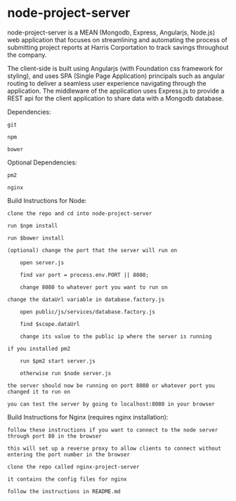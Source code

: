 # node-project-server
node-project-server is a MEAN (Mongodb, Express, Angularjs, Node.js) web application that focuses on streamlining and automating the process of submitting project reports at Harris Corportation to track savings throughout the company.

The client-side is built using Angularjs (with Foundation css framework for styling), and uses SPA (Single Page Application) principals such as angular routing to deliver a seamless user experience navigating through the application. 
The middleware of the application uses Express.js to provide a REST api for the client application to share data with a Mongodb database.

Dependencies:

    git
  
    npm
  
    bower
  
Optional Dependencies:

    pm2
  
    nginx

Build Instructions for Node:

    clone the repo and cd into node-project-server
  
    run $npm install
    
    run $bower install
    
    (optional) change the port that the server will run on
    
        open server.js
        
        find var port = process.env.PORT || 8080;
        
        change 8080 to whatever port you want to run on
      
    change the dataUrl variable in database.factory.js
    
        open public/js/services/database.factory.js
        
        find $scope.dataUrl
        
        change its value to the public ip where the server is running
      
    if you installed pm2
    
        run $pm2 start server.js
        
        otherwise run $node server.js
      
    the server should now be running on port 8080 or whatever port you changed it to run on
    
    you can test the server by going to localhost:8080 in your browser
    
Build Instructions for Nginx (requires nginx installation):

    follow these instructions if you want to connect to the node server through port 80 in the browser
    
    this will set up a reverse proxy to allow clients to connect without entering the port number in the browser
    
    clone the repo called nginx-project-server
    
    it contains the config files for nginx
    
    follow the instructions in README.md
